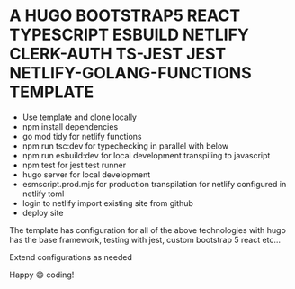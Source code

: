 # A HUGO BOOTSTRAP5 REACT TYPESCRIPT ESBUILD NETLIFY CLERK-AUTH TS-JEST JEST NETLIFY-GOLANG-FUNCTIONS TEMPLATE

- Use template and clone locally
- npm install dependencies
- go mod tidy for netlify functions
- npm run tsc:dev for typechecking in parallel with below
- npm run esbuild:dev for local development transpiling to javascript
- npm test for jest test runner
- hugo server for local development
- esmscript.prod.mjs for production transpilation for netlify configured in netlify toml
- login to netlify import existing site from github 
- deploy site

The template has configuration for all of the above technologies with hugo has the base framework, testing with jest, custom bootstrap 5 react etc...

Extend configurations as needed

Happy :smile: coding!
